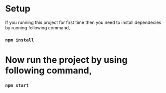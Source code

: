 # Setup

If you running this project for first time then you need to install dependecies by running following command,

### `npm install`

# Now run the project by using following command,

### `npm start`
